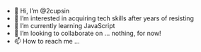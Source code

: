 - 👋 Hi, I’m @2cupsin
- 👀 I’m interested in acquiring tech skills after years of resisting
- 🌱 I’m currently learning JavaScript 
- 💞️ I’m looking to collaborate on ... nothing, for now!
- 📫 How to reach me ...

<!---
2cupsin/2cupsin is a ✨ special ✨ repository because its `README.md` (this file) appears on your GitHub profile.
You can click the Preview link to take a look at your changes.
--->
